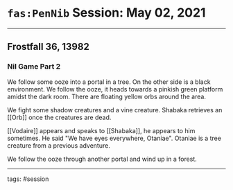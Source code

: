 # `fas:PenNib` Session: May 02, 2021
---

## Frostfall 36, 13982

### Nil Game Part 2

We follow some ooze into a portal in a tree. On the other side is a black environment. We follow the ooze, it heads towards a pinkish green platform amidst the dark room. There are floating yellow orbs around the area.

We fight some shadow creatures and a vine creature. Shabaka retrieves an [[Orb]] once the creatures are dead.

[[Vodaire]] appears and speaks to [[Shabaka]], he appears to him sometimes. He said "We have eyes everywhere, Otaniae". Otaniae is a tree creature from a previous adventure.

We follow the ooze through another portal and wind up in a forest.

---

tags: #session



